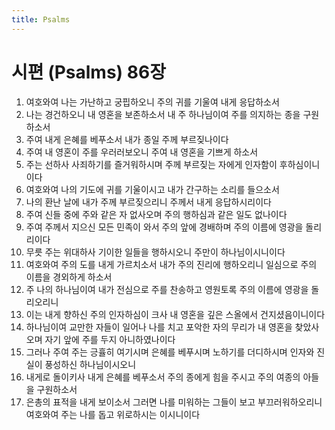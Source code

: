 ```yaml
---
title: Psalms
---
```


# 시편 (Psalms) 86장
1. 여호와여 나는 가난하고 궁핍하오니 주의 귀를 기울여 내게 응답하소서
1. 나는 경건하오니 내 영혼을 보존하소서 내 주 하나님이여 주를 의지하는 종을 구원하소서
1. 주여 내게 은혜를 베푸소서 내가 종일 주께 부르짖나이다
1. 주여 내 영혼이 주를 우러러보오니 주여 내 영혼을 기쁘게 하소서
1. 주는 선하사 사죄하기를 즐거워하시며 주께 부르짖는 자에게 인자함이 후하심이니이다
1. 여호와여 나의 기도에 귀를 기울이시고 내가 간구하는 소리를 들으소서
1. 나의 환난 날에 내가 주께 부르짖으리니 주께서 내게 응답하시리이다
1. 주여 신들 중에 주와 같은 자 없사오며 주의 행하심과 같은 일도 없나이다
1. 주여 주께서 지으신 모든 민족이 와서 주의 앞에 경배하며 주의 이름에 영광을 돌리리이다
1. 무릇 주는 위대하사 기이한 일들을 행하시오니 주만이 하나님이시니이다
1. 여호와여 주의 도를 내게 가르치소서 내가 주의 진리에 행하오리니 일심으로 주의 이름을 경외하게 하소서
1. 주 나의 하나님이여 내가 전심으로 주를 찬송하고 영원토록 주의 이름에 영광을 돌리오리니
1. 이는 내게 향하신 주의 인자하심이 크사 내 영혼을 깊은 스올에서 건지셨음이니이다
1. 하나님이여 교만한 자들이 일어나 나를 치고 포악한 자의 무리가 내 영혼을 찾았사오며 자기 앞에 주를 두지 아니하였나이다
1. 그러나 주여 주는 긍휼히 여기시며 은혜를 베푸시며 노하기를 더디하시며 인자와 진실이 풍성하신 하나님이시오니
1. 내게로 돌이키사 내게 은혜를 베푸소서 주의 종에게 힘을 주시고 주의 여종의 아들을 구원하소서
1. 은총의 표적을 내게 보이소서 그러면 나를 미워하는 그들이 보고 부끄러워하오리니 여호와여 주는 나를 돕고 위로하시는 이시니이다